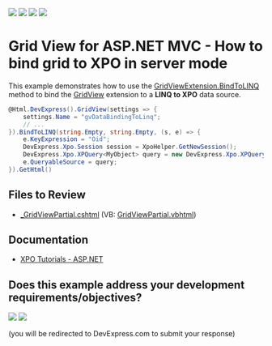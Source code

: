 <!-- default badges list -->
![](https://img.shields.io/endpoint?url=https://codecentral.devexpress.com/api/v1/VersionRange/128551127/19.1.8%2B)
[![](https://img.shields.io/badge/Open_in_DevExpress_Support_Center-FF7200?style=flat-square&logo=DevExpress&logoColor=white)](https://supportcenter.devexpress.com/ticket/details/E2836)
[![](https://img.shields.io/badge/📖_How_to_use_DevExpress_Examples-e9f6fc?style=flat-square)](https://docs.devexpress.com/GeneralInformation/403183)
[![](https://img.shields.io/badge/💬_Leave_Feedback-feecdd?style=flat-square)](#does-this-example-address-your-development-requirementsobjectives)
<!-- default badges end -->

# Grid View for ASP.NET MVC - How to bind grid to XPO in server mode

This example demonstrates how to use the [GridViewExtension.BindToLINQ](https://docs.devexpress.com/AspNetMvc/DevExpress.Web.Mvc.GridViewExtension.BindToLINQ.overloads) method to bind the [GridView](https://docs.devexpress.com/AspNetMvc/8966/components/grid-view) extension to a **LINQ to XPO** data source.

```csharp
@Html.DevExpress().GridView(settings => {
    settings.Name = "gvDataBindingToLinq";
    // ...
}).BindToLINQ(string.Empty, string.Empty, (s, e) => {
    e.KeyExpression = "Oid";
    DevExpress.Xpo.Session session = XpoHelper.GetNewSession();
    DevExpress.Xpo.XPQuery<MyObject> query = new DevExpress.Xpo.XPQuery<MyObject>(session);
    e.QueryableSource = query;
}).GetHtml()
```

## Files to Review

* [_GridViewPartial.cshtml](./CS/E2836/Views/Home/_GridViewPartial.cshtml) (VB: [GridViewPartial.vbhtml](./VB/E2836/Views/Home/_GridViewPartial.vbhtml))

## Documentation

* [XPO Tutorials - ASP.NET](https://github.com/DevExpress/XPO/tree/master/Tutorials/ASP.NET)
<!-- feedback -->
## Does this example address your development requirements/objectives?

[<img src="https://www.devexpress.com/support/examples/i/yes-button.svg"/>](https://www.devexpress.com/support/examples/survey.xml?utm_source=github&utm_campaign=asp-net-mvc-grid-bind-to-xpo-in-server-mode&~~~was_helpful=yes) [<img src="https://www.devexpress.com/support/examples/i/no-button.svg"/>](https://www.devexpress.com/support/examples/survey.xml?utm_source=github&utm_campaign=asp-net-mvc-grid-bind-to-xpo-in-server-mode&~~~was_helpful=no)

(you will be redirected to DevExpress.com to submit your response)
<!-- feedback end -->
